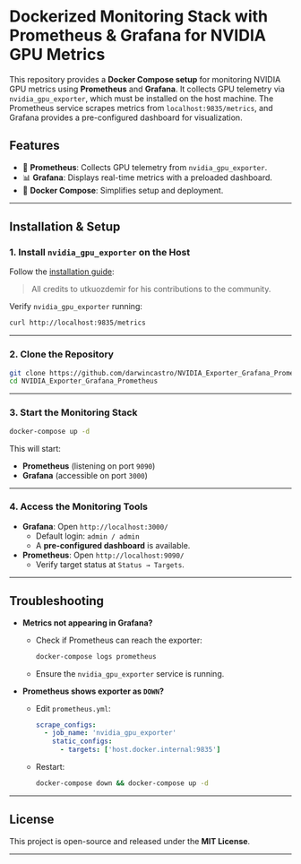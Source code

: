 # **Dockerized Monitoring Stack with Prometheus & Grafana for NVIDIA GPU Metrics**

This repository provides a **Docker Compose setup** for monitoring NVIDIA GPU metrics using **Prometheus** and **Grafana**. It collects GPU telemetry via `nvidia_gpu_exporter`, which must be installed on the host machine. The Prometheus service scrapes metrics from `localhost:9835/metrics`, and Grafana provides a pre-configured dashboard for visualization.

## **Features**
- 🚀 **Prometheus**: Collects GPU telemetry from `nvidia_gpu_exporter`.
- 📊 **Grafana**: Displays real-time metrics with a preloaded dashboard.
- 🔄 **Docker Compose**: Simplifies setup and deployment.

---

## **Installation & Setup**

### **1. Install `nvidia_gpu_exporter` on the Host**
Follow the [installation guide](https://github.com/utkuozdemir/nvidia_gpu_exporter/blob/master/INSTALL.md):

> All credits to utkuozdemir for his contributions to the community.

Verify `nvidia_gpu_exporter` running:

```sh
curl http://localhost:9835/metrics
```

---

### **2. Clone the Repository**
```sh
git clone https://github.com/darwincastro/NVIDIA_Exporter_Grafana_Prometheus.git
cd NVIDIA_Exporter_Grafana_Prometheus
```

---

### **3. Start the Monitoring Stack**
```sh
docker-compose up -d
```
This will start:
- **Prometheus** (listening on port `9090`)
- **Grafana** (accessible on port `3000`)

---

### **4. Access the Monitoring Tools**
- **Grafana**: Open `http://localhost:3000/`
  - Default login: `admin / admin`
  - A **pre-configured dashboard** is available.
- **Prometheus**: Open `http://localhost:9090/`
  - Verify target status at `Status → Targets`.

---

## **Troubleshooting**
- **Metrics not appearing in Grafana?**
  - Check if Prometheus can reach the exporter:
    ```sh
    docker-compose logs prometheus
    ```
  - Ensure the `nvidia_gpu_exporter` service is running.

- **Prometheus shows exporter as `DOWN`?**
  - Edit `prometheus.yml`:
    ```yaml
    scrape_configs:
      - job_name: 'nvidia_gpu_exporter'
        static_configs:
          - targets: ['host.docker.internal:9835']
    ```
  - Restart:
    ```sh
    docker-compose down && docker-compose up -d
    ```

---

## **License**
This project is open-source and released under the **MIT License**.

---
